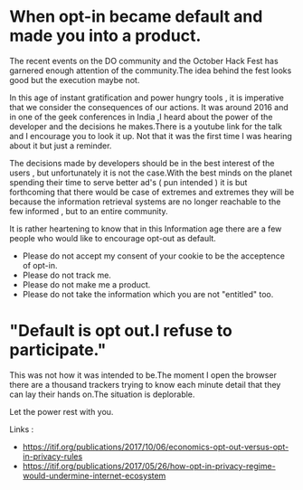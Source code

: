 # When opt-in became default and made you into a product.

The recent events on the DO community and the October Hack Fest has garnered enough attention of the community.The idea behind the fest looks good but the execution maybe not.

In this age of instant gratification and power hungry tools , it is imperative that we consider the consequences of our actions. It was around 2016 and in one of the geek conferences in India ,I heard about the power of the developer and the decisions he makes.There is a youtube link for the talk and I encourage you to look it up. Not that it was the first time I was hearing about it but just a reminder. 

The decisions made by developers should be in the best interest of the users , but unfortunately it is not the case.With the best minds on the planet spending their time to serve better ad's ( pun intended ) it is but forthcoming that there would be case of extremes and extremes they will be because the information retrieval systems are no longer reachable to the few informed , but to an entire community.

It is rather heartening to know that in this Information age there are a few people who would like to encourage opt-out as default.

* Please do not accept my consent of your cookie to be the acceptence of opt-in.
* Please do not track me.
* Please do not make me a product.
* Please do not take the information which you are not "entitled" too.

# "Default is opt out.I refuse to participate."

This was not how it was intended to be.The moment I open the browser there are a thousand trackers trying to know
each minute detail that they can lay their hands on.The situation is deplorable. 

Let the power rest with you.

Links :
* https://itif.org/publications/2017/10/06/economics-opt-out-versus-opt-in-privacy-rules
* https://itif.org/publications/2017/05/26/how-opt-in-privacy-regime-would-undermine-internet-ecosystem

